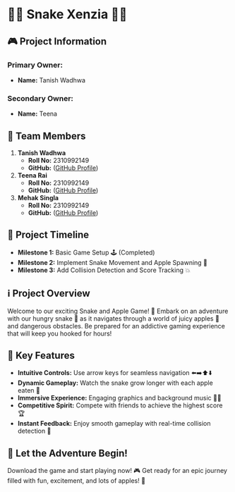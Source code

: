 # 🍏🐍 Snake Xenzia 🐍🍏

## 🎮 Project Information
### Primary Owner:
- **Name:** Tanish Wadhwa
### Secondary Owner:
- **Name:** Teena

## 🚀 Team Members
1. **Tanish Wadhwa**
   - **Roll No:** 2310992149
   - **GitHub:** ([GitHub Profile](https://github.com/tanish2310))
2. **Teena Rai**
   - **Roll No:** 2310992149
   - **GitHub:** ([GitHub Profile](https://github.com/teena2150))
3. **Mehak Singla**
   - **Roll No:** 2310992149
   - **GitHub:** ([GitHub Profile](https://github.com/Mehak1108singla))

## 📅 Project Timeline
- **Milestone 1:** Basic Game Setup 🕹️ (Completed)
- **Milestone 2:** Implement Snake Movement and Apple Spawning 🍎
- **Milestone 3:** Add Collision Detection and Score Tracking 💥


## ℹ️ Project Overview
Welcome to our exciting Snake and Apple Game! 🎉 Embark on an adventure with our hungry snake 🐍 as it navigates through a world of juicy apples 🍏 and dangerous obstacles. Be prepared for an addictive gaming experience that will keep you hooked for hours!

## 🔑 Key Features
- **Intuitive Controls:** Use arrow keys for seamless navigation ⬅️➡️⬆️⬇️
- **Dynamic Gameplay:** Watch the snake grow longer with each apple eaten 📏
- **Immersive Experience:** Engaging graphics and background music 🎵🎨
- **Competitive Spirit:** Compete with friends to achieve the highest score 🏆
- **Instant Feedback:** Enjoy smooth gameplay with real-time collision detection 💢

## 🎉 Let the Adventure Begin!
Download the game and start playing now! 🎮 Get ready for an epic journey filled with fun, excitement, and lots of apples! 🍎
